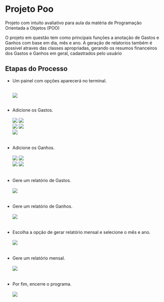 <div>
  <h1> Projeto Poo </h1>
  <p>Projeto com intuito avaliativo para aula da matéria de Programação Orientada a Objetos (POO)</p>
  <p>O projeto em questão tem como principais funções a anotação de Gastos e Ganhos com base em dia, mês e ano. A geração de relatorios também é possivel atraves das classes apropriadas, gerando os resumos financeiros dos Gastos e Ganhos em geral, cadastrados pelo usuário</p>
  
  <h2>Etapas do Processo</h2>
  <ul>
    <li>Um painel com opções aparecerá no terminal.</li><br>
    <p><img src="https://user-images.githubusercontent.com/105741181/235928816-4a0e5b2f-0616-4dc1-9fb3-f550eee7e4b3.png"></p>
     <br>
    <li>Adicione os Gastos.</li><br>
    <div>
      <img src="https://user-images.githubusercontent.com/105741181/235929246-4573510f-f340-406f-914a-8b5f95e6cae7.png">
      <img src="https://user-images.githubusercontent.com/105741181/235929766-ba51a765-295d-4324-a4c0-ac72c9bbe2c0.png">
      <br>
      <img src="https://user-images.githubusercontent.com/105741181/235930002-33ed68b3-ffc4-446e-b7de-73441fa9eb1f.png">
      <img src="https://user-images.githubusercontent.com/105741181/235930035-6bc2c7cf-1ed4-4627-84a3-128915871b17.png">
      <br>
      <img src="https://user-images.githubusercontent.com/105741181/235930069-ca19cb5e-a39b-4aa2-9c77-396c0f2afbab.png">
    </div>
      <br>
      <br>
    <li>Adicione os Ganhos.</li>
      <br>
    <div>
      <img src="https://user-images.githubusercontent.com/105741181/235932471-3d8fc498-8ac3-40eb-ba99-d7e720667850.png">
      <img src="https://user-images.githubusercontent.com/105741181/235932486-bfdad773-8d85-47b1-9ecc-6d6350d1cd54.png">
      <br>
      <img src="https://user-images.githubusercontent.com/105741181/235932499-b3af1d35-b0eb-4086-947a-fc4d4b580315.png">
      <img src="https://user-images.githubusercontent.com/105741181/235932519-78f5cd66-d5af-4b37-a374-2360f837300b.png">
      <br>
    </div>
      <br>
      <br>
    <li>Gere um relatório de Gastos.</li>
      <br>
    <div>
      <img src="https://user-images.githubusercontent.com/105741181/235932845-9479fd1d-6736-4f50-ba9a-a8992d5d71aa.png">
    </div>
      <br>
      <br>
    <li>Gere um relatório de Ganhos.</li>
      <br>
    <div>
      <img src="https://user-images.githubusercontent.com/105741181/235932860-ed229e0a-1e24-4fa6-8fe0-4932a39db8f7.png">
    </div>
      <br>
      <br>
    <li>Escolha a opção de gerar relatório mensal e selecione o mês e ano.</li>
      <br>
    <div>
      <img src="https://user-images.githubusercontent.com/105741181/235933138-22bb723f-f841-4705-bbe0-47185b2f2b2b.png">
    </div>
      <br>
      <br>
    <li>Gere um relatório mensal.</li>
      <br>
    <div>
      <img src="https://user-images.githubusercontent.com/105741181/235933172-510e4ff8-acc9-4409-b185-8914adb1c723.png">
    </div>
      <br>
      <br>
    <li>Por fim, encerre o programa.</li>
      <br>
    <div>
      <img src="https://user-images.githubusercontent.com/105741181/235933198-fe5a4c52-6da6-4eab-ac95-6c612c5b70c3.png">
    </div>
  </ul>
</div>
